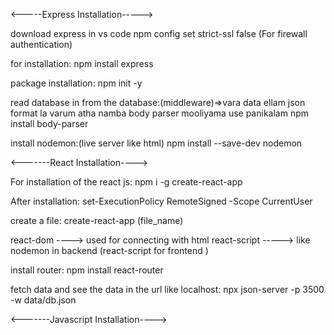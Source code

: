 <-----Express Installation----->

download express in vs code
npm config set strict-ssl false (For firewall authentication)

for installation:
npm install express

package installation:
npm init -y

read database in from the database:(middleware)=>vara data ellam json format la varum atha namba body parser mooliyama use panikalam
npm install body-parser   

install nodemon:(live server like html)
npm install --save-dev nodemon


<-------React Installation---->


For installation of the react js:
npm i -g create-react-app

After installation:
set-ExecutionPolicy RemoteSigned -Scope CurrentUser

create a file:
create-react-app (file_name)

react-dom ----> used for connecting with html 
react-script -----> like nodemon in backend (react-script for frontend )

install router:
npm install react-router

fetch data and see the data in the url like localhost:
npx json-server -p 3500 -w data/db.json

<-------Javascript Installation---->






                                                                                                                 
